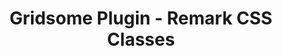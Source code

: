 ---
title: Gridsome Plugin - Remark CSS Classes
description: Gridsome Remark plugin to add css classes to any element
repository: noxify/gridsome-remark-classes
type: package
demo: null
docs: /documentation/gridsome-remark-classes
---